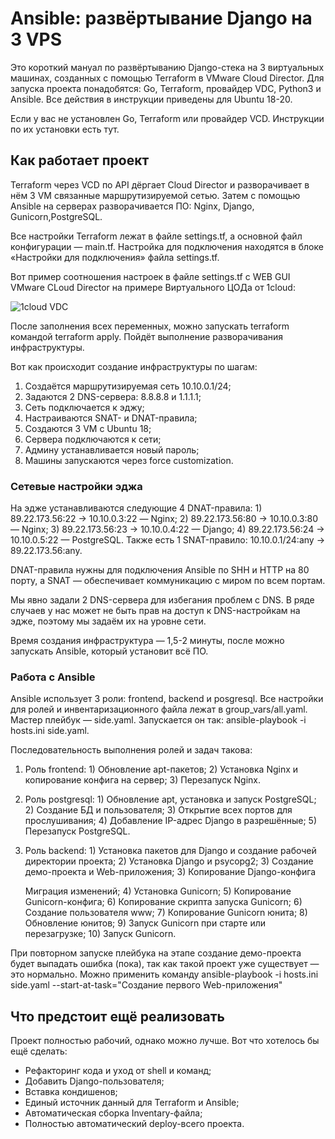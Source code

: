 # Ansible: развёртывание Django на 3 VPS

Это короткий мануал по развёртыванию Django-стека на 3 виртуальных машинах, созданных с помощью Terraform в VMware Cloud Director. Для запуска проекта понадобятся: Go, Terraform, провайдер VDC, Python3 и Ansible. Все действия в инструкции приведены для Ubuntu 18-20.

Если у вас не установлен Go, Terraform или провайдер VCD. Инструкции по их установки есть тут. 


## Как работает проект

Terraform через VCD по API дёргает Cloud Director и разворачивает в нём 3 VM связанные маршрутизируемой сетью. Затем с помощью Ansible на серверах разворачивается ПО: Nginx, Django, Gunicorn,PostgreSQL.

Все настройки Terraform лежат в файле settings.tf, а основной файл конфигурации — main.tf. Настройка для подключения находятся в блоке «Настройки для подключения» файла settings.tf. 

Вот пример соотношения настроек в файле settings.tf с WEB GUI VMware CLoud Director на примере Виртуального ЦОДа от 1cloud:

![1cloud VDC](https://1cloudstat.com/img/blog/651.png)

После заполнения всех переменных, можно запускать terraform командой terraform apply. Пойдёт выполнение разворачивания инфраструктуры. 

Вот как происходит создание инфраструктуры по шагам:
1. Создаётся маршрутизируемая сеть 10.10.0.1/24;
2. Задаются 2 DNS-сервера: 8.8.8.8 и 1.1.1.1;
3. Сеть подключается к эджу;
4. Настраиваются SNAT- и DNAT-правила;
5. Создаются 3 VM с Ubuntu 18;
6. Сервера подключаются к сети;
7. Админу устанавливается новый пароль;
8. Машины запускаются через force customization.


### Сетевые настройки эджа

На эдже устанавливаются следующие 4 DNAT-правила: 1) 89.22.173.56:22 → 10.10.0.3:22 — Nginx; 2) 89.22.173.56:80 → 10.10.0.3:80 — Nginx; 3) 89.22.173.56:23 → 10.10.0.4:22 — Django; 4) 89.22.173.56:24 → 10.10.0.5:22 — PostgreSQL. Также есть 1 SNAT-правило: 10.10.0.1/24:any → 89.22.173.56:any.

DNAT-правила нужны для подключения Ansible по SHH и HTTP на 80 порту, а SNAT — обеспечивает коммуникацию с миром по всем портам. 

Мы явно задали 2 DNS-сервера для избегания проблем с DNS. В ряде случаев у нас может не быть прав на доступ к DNS-настройкам на эдже, поэтому мы задаём их на уровне сети. 

Время создания инфраструктура — 1,5-2 минуты, после можно запускать Ansible, который установит всё ПО.


### Работа с Ansible

Ansible использует 3 роли: frontend, backend и posgresql. Все настройки для ролей и инвентаризационного файла лежат в group_vars/all.yaml. Мастер плейбук — side.yaml. Запускается он так: ansible-playbook -i hosts.ini side.yaml. 

Последовательность выполнения ролей и задач такова: 
1. Роль frontend: 1) Обновление apt-пакетов; 2) Установка Nginx и копирование конфига на сервер; 3) Перезапуск Nginx.
2. Роль postgresql: 1) Обновление apt, установка и запуск PostgreSQL; 2) Создание БД и пользователя; 3) Открытие всех портов для прослушивания; 4) Добавление IP-адрес Django в разрешённые; 5) Перезапуск PostgreSQL.
3. Роль backend: 1) Установка пакетов для Django и создание рабочей директории проекта; 2) Установка Django и psycopg2; 3) Создание демо-проекта и Web-приложения; 3) Копирование Django-конфига

    Миграция изменений; 4) Установка Gunicorn; 5) Копирование Gunicorn-конфига; 6) Копирование скрипта запуска Gunicorn; 6) Создание пользователя www; 7) Копирование Gunicorn юнита; 8) Обновление юнитов; 9) Запуск Gunicorn при старте или перезагрузке; 10) Запуск Gunicorn.


При повторном запуске плейбука на этапе создание демо-проекта будет выпадать ошибка (пока), так как такой проект уже существует — это нормально. Можно применить команду ansible-playbook -i hosts.ini side.yaml --start-at-task="Создание первого Web-приложения"


## Что предстоит ещё реализовать

Проект полностью рабочий, однако можно лучше. Вот что хотелось бы ещё сделать:
* Рефакторинг кода и уход от shell и команд;
* Добавить Django-пользователя;
* Вставка кондишенов;
* Единый источник данный для Terraform и Ansible;
* Автоматическая сборка Inventary-файла;
* Полностью автоматический deploy-всего проекта.